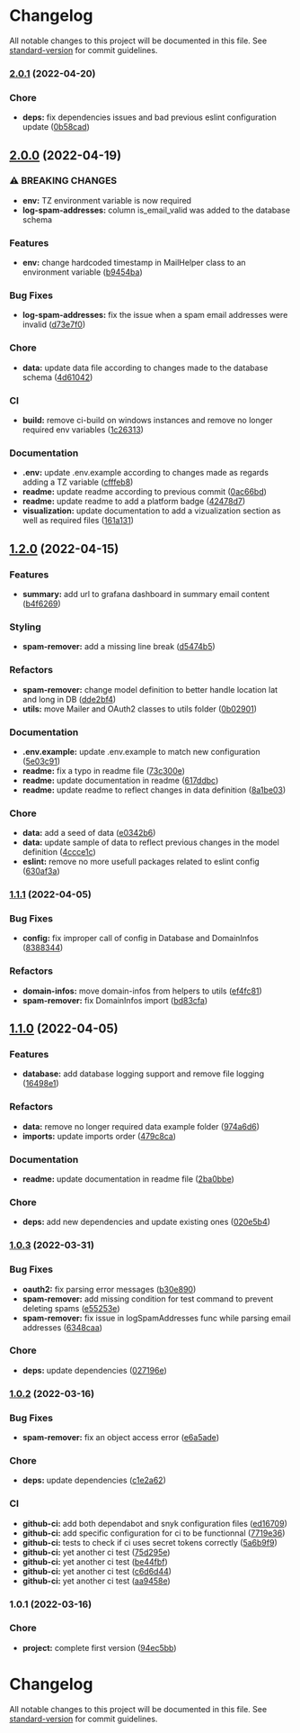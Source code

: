 # Changelog

All notable changes to this project will be documented in this file. See [standard-version](https://github.com/conventional-changelog/standard-version) for commit guidelines.

### [2.0.1](https://github.com/FlorentinTh/spam-remover/compare/v2.0.0...v2.0.1) (2022-04-20)


### Chore

* **deps:** fix dependencies issues and bad previous eslint configuration update ([0b58cad](https://github.com/FlorentinTh/spam-remover/commit/0b58cad763e80670d73219023351d4cab11362a7))

## [2.0.0](https://github.com/FlorentinTh/spam-remover/compare/v1.2.0...v2.0.0) (2022-04-19)


### ⚠ BREAKING CHANGES

* **env:** TZ environment variable is now required
* **log-spam-addresses:** column is_email_valid was added to the database schema

### Features

* **env:** change hardcoded timestamp in MailHelper class to an environment variable ([b9454ba](https://github.com/FlorentinTh/spam-remover/commit/b9454bace5f72f6305815d5c2559a0c5577b55cc))


### Bug Fixes

* **log-spam-addresses:** fix the issue when a spam email addresses were invalid ([d73e7f0](https://github.com/FlorentinTh/spam-remover/commit/d73e7f0692c80154fb9f9bbd1d1b9c638ed5b8a0))


### Chore

* **data:** update data file according to changes made to the database schema ([4d61042](https://github.com/FlorentinTh/spam-remover/commit/4d61042025b4ab05b6308dd26efddcb98addc423))


### CI

* **build:** remove ci-build on windows instances and remove no longer required env variables ([1c26313](https://github.com/FlorentinTh/spam-remover/commit/1c26313c635a5c77d4bbe2fdbbf292305dacdd8c))


### Documentation

* **.env:** update .env.example according to changes made as regards adding a TZ variable ([cfffeb8](https://github.com/FlorentinTh/spam-remover/commit/cfffeb8ff7dcfe23a253a45a6660d65963e37cbc))
* **readme:** update readme according to previous commit ([0ac66bd](https://github.com/FlorentinTh/spam-remover/commit/0ac66bd7c1e674ff00990ef5f8869b8b27575ef1))
* **readme:** update readme to add a platform badge ([42478d7](https://github.com/FlorentinTh/spam-remover/commit/42478d7539ab0b5d7b8665635dbd8c02c3ca0c8c))
* **visualization:** update documentation to add a vizualization section as well as required files ([161a131](https://github.com/FlorentinTh/spam-remover/commit/161a13126fb880fda47e6ec1ef591db259f51afd))

## [1.2.0](https://github.com/FlorentinTh/spam-remover/compare/v1.1.1...v1.2.0) (2022-04-15)


### Features

* **summary:** add url to grafana dashboard in summary email content ([b4f6269](https://github.com/FlorentinTh/spam-remover/commit/b4f626930d6a19afb0b439cce36e2d1371a7cabd))


### Styling

* **spam-remover:** add a missing line break ([d5474b5](https://github.com/FlorentinTh/spam-remover/commit/d5474b573403823d2085a99ccfcb7cb1752eded7))


### Refactors

* **spam-remover:** change model definition to better handle location lat and long in DB ([dde2bf4](https://github.com/FlorentinTh/spam-remover/commit/dde2bf40101ccea9deabd25a5420bee721b60a67))
* **utils:** move Mailer and OAuth2 classes to utils folder ([0b02901](https://github.com/FlorentinTh/spam-remover/commit/0b029011ac50358a08781fcdc61651f661234d84))


### Documentation

* **.env.example:** update .env.example to match new configuration ([5e03c91](https://github.com/FlorentinTh/spam-remover/commit/5e03c914d56f73f5a506258d23c3e3c334408485))
* **readme:** fix a typo in readme file ([73c300e](https://github.com/FlorentinTh/spam-remover/commit/73c300edbd99829a133e12b005ca0fc10f379076))
* **readme:** update documentation in readme ([617ddbc](https://github.com/FlorentinTh/spam-remover/commit/617ddbcc2b1351692d9e9f5424ce11107e0cc41e))
* **readme:** update readme to reflect changes in data definition ([8a1be03](https://github.com/FlorentinTh/spam-remover/commit/8a1be03e3845d4d59cbb11b97a08fd6e5a1b28dc))


### Chore

* **data:** add a seed of data ([e0342b6](https://github.com/FlorentinTh/spam-remover/commit/e0342b6ecb44f82900854be291b8bcb92287699f))
* **data:** update sample of data to reflect previous changes in the model definition ([4ccce1c](https://github.com/FlorentinTh/spam-remover/commit/4ccce1cd4b1dfb3a7e9ebc054500ee927384af1b))
* **eslint:** remove no more usefull packages related to eslint config ([630af3a](https://github.com/FlorentinTh/spam-remover/commit/630af3af1cb6eb2b86cee4d8f4fb94a699fcce07))

### [1.1.1](https://github.com/FlorentinTh/spam-remover/compare/v1.1.0...v1.1.1) (2022-04-05)


### Bug Fixes

* **config:** fix improper call of config in Database and DomainInfos ([8388344](https://github.com/FlorentinTh/spam-remover/commit/83883441cdf98d5e73b37f7ed857687721d0e085))


### Refactors

* **domain-infos:** move domain-infos from helpers to utils ([ef4fc81](https://github.com/FlorentinTh/spam-remover/commit/ef4fc81e3f67d69b91a4154deb1db4a10c4e5ca5))
* **spam-remover:** fix DomainInfos import ([bd83cfa](https://github.com/FlorentinTh/spam-remover/commit/bd83cfab3d79fe94f2b7430cd79d0f5e8be63233))

## [1.1.0](https://github.com/FlorentinTh/spam-remover/compare/v1.0.3...v1.1.0) (2022-04-05)


### Features

* **database:** add database logging support and remove file logging ([16498e1](https://github.com/FlorentinTh/spam-remover/commit/16498e1f67dd38e77d2d5eb01573641d0a9d5a33))


### Refactors

* **data:** remove no longer required data example folder ([974a6d6](https://github.com/FlorentinTh/spam-remover/commit/974a6d6134186a7269939708a5e5dbe0c32490b8))
* **imports:** update imports order ([479c8ca](https://github.com/FlorentinTh/spam-remover/commit/479c8ca620767b5969fa0863264e084ebe58e8ea))


### Documentation

* **readme:** update documentation in readme file ([2ba0bbe](https://github.com/FlorentinTh/spam-remover/commit/2ba0bbe3e0ecdab8190832e7dfe8f64906964c79))


### Chore

* **deps:** add new dependencies and update existing ones ([020e5b4](https://github.com/FlorentinTh/spam-remover/commit/020e5b44d2e190c74f0f6e1183eb846dff93b64a))

### [1.0.3](https://github.com/FlorentinTh/spam-remover/compare/v1.0.2...v1.0.3) (2022-03-31)


### Bug Fixes

* **oauth2:** fix parsing error messages ([b30e890](https://github.com/FlorentinTh/spam-remover/commit/b30e890303c5656f04d22cf33b44b541d5c29009))
* **spam-remover:** add missing condition for test command to prevent deleting spams ([e55253e](https://github.com/FlorentinTh/spam-remover/commit/e55253e99fcc418eed9f4c2a6aaeaece1ec51896))
* **spam-remover:** fix issue in logSpamAddresses func while parsing email addresses ([6348caa](https://github.com/FlorentinTh/spam-remover/commit/6348caaab0c7e766c778f166f42d8bffcc0388b4))


### Chore

* **deps:** update dependencies ([027196e](https://github.com/FlorentinTh/spam-remover/commit/027196ef9f029dd1541c02dc33a182d3f22c7392))

### [1.0.2](https://github.com/FlorentinTh/spam-remover/compare/v1.0.1...v1.0.2) (2022-03-16)


### Bug Fixes

* **spam-remover:** fix an object access error ([e6a5ade](https://github.com/FlorentinTh/spam-remover/commit/e6a5adee9e715403251101aa84e5f31a81adaaf1))


### Chore

* **deps:** update dependencies ([c1e2a62](https://github.com/FlorentinTh/spam-remover/commit/c1e2a62824168ab8c040839cc57f2a25bfa32f25))


### CI

* **github-ci:** add both dependabot and snyk configuration files ([ed16709](https://github.com/FlorentinTh/spam-remover/commit/ed16709cec1bb5df14525f1f52c8c2bf4479c283))
* **github-ci:** add specific configuration for ci to be functionnal ([7719e36](https://github.com/FlorentinTh/spam-remover/commit/7719e36f76f7a1d6077699668afbd417276ac76e))
* **github-ci:** tests to check if ci uses secret tokens correctly ([5a6b9f9](https://github.com/FlorentinTh/spam-remover/commit/5a6b9f95e9ae1e5d8d272caee468ae13c9eac7db))
* **github-ci:** yet another ci test ([75d295e](https://github.com/FlorentinTh/spam-remover/commit/75d295ea28e4c6d0d4c30d5b4abbc558ccbdabbb))
* **github-ci:** yet another ci test ([be44fbf](https://github.com/FlorentinTh/spam-remover/commit/be44fbf9c9d2e045f48414ea91d42e23016fdcdf))
* **github-ci:** yet another ci test ([c6d6d44](https://github.com/FlorentinTh/spam-remover/commit/c6d6d44e8b9dc1687c41e21f8a6fcfc51061c2e1))
* **github-ci:** yet another ci test ([aa9458e](https://github.com/FlorentinTh/spam-remover/commit/aa9458eec2eea5b5a9231feacc126587803af080))

### 1.0.1 (2022-03-16)


### Chore

* **project:** complete first version ([94ec5bb](https://github.com/FlorentinTh/spam-remover/commit/94ec5bb94e100aad6bdbc3a756b5cecbc500d4ac))

# Changelog

All notable changes to this project will be documented in this file. See [standard-version](https://github.com/conventional-changelog/standard-version) for commit guidelines.